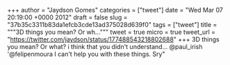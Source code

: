 
+++
author = "Jaydson Gomes"
categories = ["tweet"]
date = "Wed Mar 07 20:19:00 +0000 2012"
draft = false
slug = "37b35c3311b83da1efcb3cde13ad375028d639f0"
tags = ["tweet"]
title = """3D things you mean? Or wh..."""
tweet = true
micro = true
tweet_url = "https://twitter.com/jaydson/status/177488543218802688"
+++
3D things you mean? Or what? i think that you didn't understand... @paul_irish '@felipenmoura I can't help you with these things. Sry"
